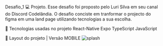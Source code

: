 Desafio_1 💻 Projeto. Esse desafio foi proposto pelo Luri Silva em seu canal do Discord Codelândia. O desafio conciste em tranformar o projecto do figma em uma land page utilizando tecnologias a sua escolha.

🚀 Tecnologias usadas no projeto
React-Native
Expo
TypeScript
JavaScript

🔖 Layout do projeto | Versão MOBILE
![splash](https://user-images.githubusercontent.com/63087627/192665228-192a49c0-a603-438b-b873-91c351624b6f.png)
